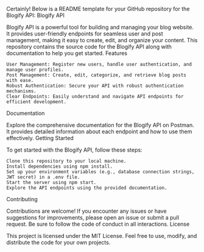 Certainly! Below is a README template for your GitHub repository for the Blogify API:
Blogify API

Blogify API is a powerful tool for building and managing your blog website. It provides user-friendly endpoints for seamless user and post management, making it easy to create, edit, and organize your content. This repository contains the source code for the Blogify API along with documentation to help you get started.
Features

    User Management: Register new users, handle user authentication, and manage user profiles.
    Post Management: Create, edit, categorize, and retrieve blog posts with ease.
    Robust Authentication: Secure your API with robust authentication mechanisms.
    Clear Endpoints: Easily understand and navigate API endpoints for efficient development.

Documentation

Explore the comprehensive documentation for the Blogify API on Postman. It provides detailed information about each endpoint and how to use them effectively.
Getting Started

To get started with the Blogify API, follow these steps:

    Clone this repository to your local machine.
    Install dependencies using npm install.
    Set up your environment variables (e.g., database connection strings, JWT secret) in a .env file.
    Start the server using npm start.
    Explore the API endpoints using the provided documentation.

Contributing

Contributions are welcome! If you encounter any issues or have suggestions for improvements, please open an issue or submit a pull request. Be sure to follow the code of conduct in all interactions.
License

This project is licensed under the MIT License. Feel free to use, modify, and distribute the code for your own projects.
